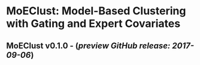 __MoEClust: Model-Based Clustering with Gating and Expert Covariates__
======================================================================

## MoEClust v0.1.0 - (_preview GitHub release: 2017-09-06_)
